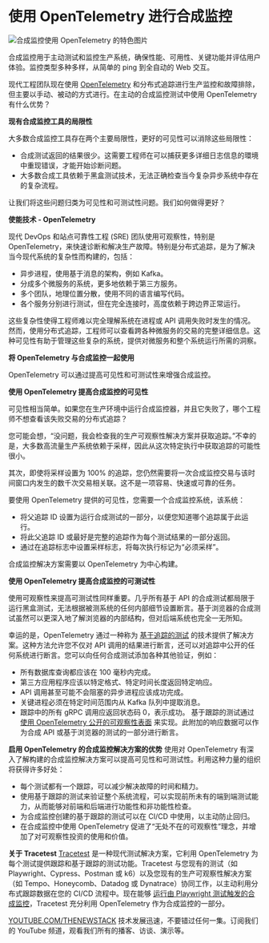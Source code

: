 # 使用 OpenTelemetry 进行合成监控

![合成监控使用 OpenTelemetry 的特色图片](https://cdn.thenewstack.io/media/2024/07/b2aa2dde-viewing-1024x610.jpg)

合成监控用于主动测试和监控生产系统，确保性能、可用性、关键功能并评估用户体验。监控类型多种多样，从简单的 ping 到全自动的 Web 交互。

现代工程团队现在使用 [OpenTelemetry](https://opentelemetry.io/) 和分布式追踪进行生产监控和故障排除，但主要以手动、被动的方式进行。在主动的合成监控测试中使用 OpenTelemetry 有什么优势？

**现有合成监控工具的局限性**

大多数合成监控工具存在两个主要局限性，更好的可见性可以消除这些局限性：

- 合成测试返回的结果很少。这需要工程师在可以捕获更多详细日志信息的環境中重现错误，才能开始诊断问题。
- 大多数合成工具依赖于黑盒测试技术，无法正确检查当今复杂异步系统中存在的复杂流程。

让我们将这些问题归类为可见性和可测试性问题。我们如何做得更好？

**使能技术 - OpenTelemetry**

现代 DevOps 和站点可靠性工程 (SRE) 团队使用可观察性，特别是 OpenTelemetry，来快速诊断和解决生产故障。特别是分布式追踪，是为了解决当今现代系统的复杂性而构建的，包括：

- 异步进程，使用基于消息的架构，例如 Kafka。
- 分成多个微服务的系统，更多地依赖于第三方服务。
- 多个团队，地理位置分散，使用不同的语言编写代码。
- 各个服务分别进行测试，但在完全连接时，高度依赖于跨边界正常运行。

这些复杂性使得工程师难以完全理解系统在进程或 API 调用失败时发生的情况。然而，使用分布式追踪，工程师可以查看跨各种微服务的交易的完整详细信息。这种可见性有助于管理这些复杂的系统，提供对微服务和整个系统运行所需的洞察。

**将 OpenTelemetry 与合成监控一起使用**

OpenTelemetry 可以通过提高可见性和可测试性来增强合成监控。

**使用 OpenTelemetry 提高合成监控的可见性**

可见性相当简单。如果您在生产环境中运行合成监控器，并且它失败了，哪个工程师不想查看该失败交易的分布式追踪？

您可能会想，“没问题，我会检查我的生产可观察性解决方案并获取追踪。”不幸的是，大多数高流量生产系统依赖于采样，因此从这次特定执行中获取追踪的可能性很小。

其次，即使将采样设置为 100% 的追踪，您仍然需要将一次合成监控交易与该时间窗口内发生的数千次交易相关联。这不是一项容易、快速或可靠的任务。

要使用 OpenTelemetry 提供的可见性，您需要一个合成监控系统，该系统：

- 将父追踪 ID 设置为运行合成测试的一部分，以便您知道哪个追踪属于此运行。
- 将此父追踪 ID 或最好是完整的追踪作为每个测试结果的一部分返回。
- 通过在追踪标志中设置采样标志，将每次执行标记为“必须采样”。

合成监控解决方案需要以 OpenTelemetry 为中心构建。

**使用 OpenTelemetry 提高合成监控的可测试性**

使用可观察性来提高可测试性同样重要。几乎所有基于 API 的合成测试都局限于运行黑盒测试，无法根据被测系统的任何内部细节设置断言。基于浏览器的合成测试虽然可以更深入地了解浏览器的内部结构，但对后端系统也完全一无所知。

幸运的是，OpenTelemetry 通过一种称为 [基于追踪的测试](https://thenewstack.io/trace-based-testing-for-a-distributed-world/) 的技术提供了解决方案。这种方法允许您不仅对 API 调用的结果进行断言，还可以对追踪中公开的任何系统进行断言。您可以向任何合成测试添加各种其他验证，例如：

- 所有数据库查询都应该在 100 毫秒内完成。
- 第三方应用程序应该以特定格式、特定时间长度返回特定响应。
- API 调用甚至可能不会阻塞的异步进程应该成功完成。
- 关键进程必须在特定时间范围内从 Kafka 队列中提取消息。
- 跟踪中的所有 gRPC 调用应返回状态码 0，表示成功。
基于跟踪的测试通过 [使用 OpenTelemetry 公开的可观察性表面](https://thenewstack.io/testing-the-observability-surface/) 来实现。此附加的响应数据可以作为合成 API 或基于浏览器的测试的一部分进行断言。

**启用 OpenTelemetry 的合成监控解决方案的优势**
使用对 OpenTelemetry 有深入了解构建的合成监控解决方案可以提高可见性和可测试性。利用这种力量的组织将获得许多好处：

- 每个测试都有一个跟踪，可以减少解决故障的时间和精力。
- 使用基于跟踪的测试来验证整个系统流程，可以实现前所未有的端到端测试能力，从而能够对前端和后端进行功能性和非功能性检查。
- 为合成监控创建的基于跟踪的测试可以在 CI/CD 中使用，以主动防止回归。
- 在合成监控中使用 OpenTelemetry 促进了“无处不在的可观察性”理念，并增加了对可观察性投资的使用和价值。

**关于 Tracetest**
[Tracetest](https://tracetest.io/) 是一种现代测试解决方案，它利用 OpenTelemetry 为每个测试提供跟踪和基于跟踪的测试功能。Tracetest 与您现有的测试（如 Playwright、Cypress、Postman 或 k6）以及您现有的生产可观察性解决方案（如 Tempo、Honeycomb、Datadog 或 Dynatrace）协同工作，以主动利用分布式跟踪数据在您的 CI/CD 流程中。现在能够 [运行由 Playwright 测试触发的合成监控](https://tracetest.io/blog/tracetest-playwright-engine-the-future-of-end-to-end-tests-is-trace-based-testing)，Tracetest 充分利用 OpenTelemetry 作为合成监控的一部分。

[YOUTUBE.COM/THENEWSTACK](https://youtube.com/thenewstack?sub_confirmation=1)
技术发展迅速，不要错过任何一集。订阅我们的 YouTube 频道，观看我们所有的播客、访谈、演示等。
